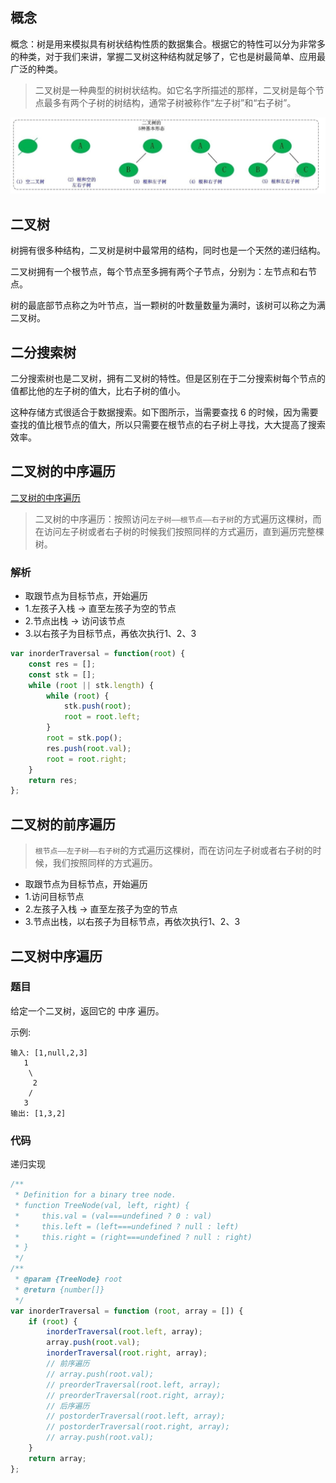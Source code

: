 ## 概念

概念：树是用来模拟具有树状结构性质的数据集合。根据它的特性可以分为非常多的种类，对于我们来讲，掌握二叉树这种结构就足够了，它也是树最简单、应用最广泛的种类。

> 二叉树是一种典型的树树状结构。如它名字所描述的那样，二叉树是每个节点最多有两个子树的树结构，通常子树被称作“左子树”和“右子树”。

![](https://raw.githubusercontent.com/Nonentityboy/PicGoToGitHub/study_note_blog/20220517232305.png)


## 二叉树
树拥有很多种结构，二叉树是树中最常用的结构，同时也是一个天然的递归结构。

二叉树拥有一个根节点，每个节点至多拥有两个子节点，分别为：左节点和右节点。

树的最底部节点称之为叶节点，当一颗树的叶数量数量为满时，该树可以称之为满二叉树。

## 二分搜索树

二分搜索树也是二叉树，拥有二叉树的特性。但是区别在于二分搜索树每个节点的值都比他的左子树的值大，比右子树的值小。

这种存储方式很适合于数据搜索。如下图所示，当需要查找 6 的时候，因为需要查找的值比根节点的值大，所以只需要在根节点的右子树上寻找，大大提高了搜索效率。



## 二叉树的中序遍历

[二叉树的中序遍历](https://leetcode.cn/problems/binary-tree-inorder-traversal/)

> 二叉树的中序遍历：按照访问`左子树——根节点——右子树`的方式遍历这棵树，而在访问左子树或者右子树的时候我们按照同样的方式遍历，直到遍历完整棵树。

### 解析

-  取跟节点为目标节点，开始遍历
-  1.左孩子入栈 -> 直至左孩子为空的节点
-  2.节点出栈 -> 访问该节点
-  3.以右孩子为目标节点，再依次执行1、2、3

```js
var inorderTraversal = function(root) {
    const res = [];
    const stk = [];
    while (root || stk.length) {
        while (root) {
            stk.push(root);
            root = root.left;
        }
        root = stk.pop();
        res.push(root.val);
        root = root.right;
    }
    return res;
};
```

## 二叉树的前序遍历

> `根节点——左子树——右子树`的方式遍历这棵树，而在访问左子树或者右子树的时候，我们按照同样的方式遍历。

-   取跟节点为目标节点，开始遍历
-   1.访问目标节点
-   2.左孩子入栈 -> 直至左孩子为空的节点
-   3.节点出栈，以右孩子为目标节点，再依次执行1、2、3




## 二叉树中序遍历

### 题目

给定一个二叉树，返回它的 中序 遍历。

示例:

```
输入: [1,null,2,3]
   1
    \
     2
    /
   3
输出: [1,3,2]
```

### 代码

递归实现

```js
/**
 * Definition for a binary tree node.
 * function TreeNode(val, left, right) {
 *     this.val = (val===undefined ? 0 : val)
 *     this.left = (left===undefined ? null : left)
 *     this.right = (right===undefined ? null : right)
 * }
 */
/**
 * @param {TreeNode} root
 * @return {number[]}
 */
var inorderTraversal = function (root, array = []) {
    if (root) {
        inorderTraversal(root.left, array);
        array.push(root.val);
        inorderTraversal(root.right, array);
        // 前序遍历
        // array.push(root.val);
        // preorderTraversal(root.left, array);
        // preorderTraversal(root.right, array);
        // 后序遍历
        // postorderTraversal(root.left, array);
        // postorderTraversal(root.right, array);
        // array.push(root.val);
    }
    return array;
};
```

